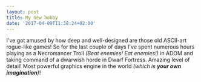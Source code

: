 ```yaml
---
layout: post
title: My new hobby
date: '2017-04-09T11:38:24+02:00'
---
```


I've got amused by how deep and well-designed are those old ASCII-art rogue-like games!
So for the last couple of days I've spent numerous hours playing as a Necromancer Troll
*(Beat enemies! Eat enemies!)* in ADOM and taking command of a dwarwish horde in Dwarf Fortress.
Amazing level of detail! Most powerful graphics engine in the world *(which is **your own imagination**)*!

<img data-src="/images/roguelikes/DwarfFortress_optimized.png" alt="">

<img data-src="/images/roguelikes/ADOM_optimized.png" alt="">
